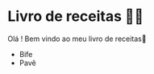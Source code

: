 # Livro de receitas :man_cook:

Olá ! Bem vindo ao meu livro de receitas:call_me_hand:

- Bife
- Pavê

